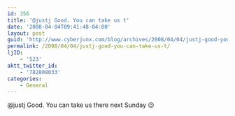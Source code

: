```yaml
---
id: 356
title: '@justj Good. You can take us t'
date: '2008-04-04T09:41:48-04:00'
layout: post
guid: 'http://www.cyberjunx.com/blog/archives/2008/04/04/justj-good-you-can-take-us-t/'
permalink: /2008/04/04/justj-good-you-can-take-us-t/
ljID:
    - '523'
aktt_twitter_id:
    - '782808033'
categories:
    - General
---
```


@justj Good. You can take us there next Sunday 😉